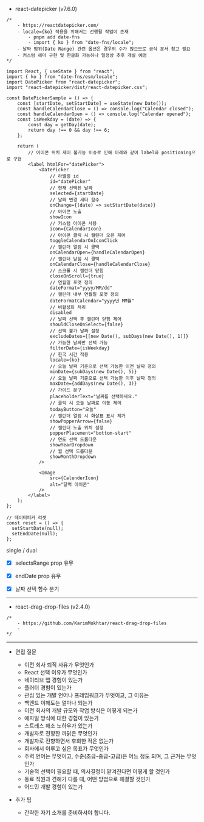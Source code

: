 - react-datepicker (v7.6.0)
```tsx
/*
	- https://reactdatepicker.com/
	- locale={ko} 적용을 위해서는 선행될 작업이 존재
		- pnpm add date-fns
		- import { ko } from "date-fns/locale";
	- 날짜 범위(Date Range) 관련 옵션은 경우의 수가 많으므로 공식 문서 참고 필요
	- 커스텀 헤더 구현 및 한글화 가능하나 일정상 추후 개발 예정
*/

import React, { useState } from "react";
import { ko } from "date-fns/esm/locale";
import DatePicker from "react-datepicker";
import "react-datepicker/dist/react-datepicker.css";

const DatePickerSample = () => {
	const [startDate, setStartDate] = useState(new Date());
	const handleCalendarClose = () => console.log("Calendar closed");  
	const handleCalendarOpen = () => console.log("Calendar opened");
	const isWeekday = (date) => {
	    const day = getDay(date);    
	    return day !== 0 && day !== 6;  
	};
	
	return (
		// 아이콘 위치 제어 불가능 이슈로 인해 아래와 같이 label와 positioning으로 구현
		<label htmlFor="datePicker">
			<DatePicker 
				// 라벨링 id
				id="datePicker"
				// 현재 선택된 날짜
				selected={startDate} 
				// 날짜 변경 세터 함수
				onChange={(date) => setStartDate(date)} 
				// 아이콘 노출
				showIcon
				// 커스텀 아이콘 사용
				icon={CalendarIcon}
				// 아이콘 클릭 시 캘린더 오픈 제어
				toggleCalendarOnIconClick
				// 캘린더 열림 시 콜백 
				onCalendarOpen={handleCalendarOpen}
				// 캘린더 닫힘 시 콜백
				onCalendarClose={handleCalendarClose}
				// 스크롤 시 캘린더 닫힘
				closeOnScroll={true}
				// 연월일 포맷 정의
				dateFormat="yyyy/MM/dd"
				// 캘린더 내부 연월일 포맷 정의
				dateFormatCalendar="yyyy년 MM월"
				// 비활성화 처리
				disabled
				// 날짜 선택 후 캘린더 닫힘 제어 
				shouldCloseOnSelect={false}
				// 선택 불가 날짜 설정
				excludeDates={[new Date(), subDays(new Date(), 1)]}
				// 가능한 날짜만 선택 가능
				filterDate={isWeekday}
				// 한국 시간 적용
				locale={ko}
				// 오늘 날짜 기준으로 선택 가능한 이전 날짜 정의
				minDate={subDays(new Date(), 5)}
				// 오늘 날짜 기준으로 선택 가능한 이후 날짜 정의
				maxDate={addDays(new Date(), 3)}
				// 가이드 문구
				placeholderText="날짜를 선택하세요."
				// 클릭 시 오늘 날짜로 이동 제어
				todayButton="오늘"
				// 캘린더 열림 시 화살표 표시 제거
				showPopperArrow={false}
				// 캘린더 노출 위치 설정
				popperPlacement="bottom-start"
				// 연도 선택 드롭다운
				showYearDropdown
				// 월 선택 드롭다운  
				showMonthDropdown
			/>
				
			<Image
				src={CalenderIcon}
				alt="달력 아이콘" 
			/>
		</label>
	);
};
```

```tsx
// 데이터피커 리셋
const reset = () => {  
  setStartDate(null);  
  setEndDate(null);  
};
```


single / dual
- [x] selectsRange prop 유무
- [x] endDate prop 유무
- [x] 날짜 선택 함수 분기


***
- react-drag-drop-files (v2.4.0)
```tsx
/*
	- https://github.com/KarimMokhtar/react-drag-drop-files
	- 
*/
```

***
- 면접 질문
	- 이전 회사 퇴직 사유가 무엇인가
	- React 선택 이유가 무엇인가
	- 네이티브 앱 경험이 있는가
	- 플러터 경험이 있는가
	- 관심 있는 개발 언어나 프레임워크가 무엇이고, 그 이유는
	- 백엔드 이해도는 얼마나 되는가
	- 이전 회사의 개발 규모와 작업 방식은 어떻게 되는가
	- 애자일 방식에 대한 경험이 있는가
	- 스트레스 해소 노하우가 있는가
	- 개발자로 전향한 까닭은 무엇인가
	- 개발자로 전향하면서 후회한 적은 없는가
	- 회사에서 이루고 싶은 목표가 무엇인가
	- 주력 언어는 무엇이고, 수준(초급-중급-고급)은 어느 정도 되며, 그 근거는 무엇인가
	- 기술적 선택이 필요할 때, 의사결정이 맡겨진다면 어떻게 할 것인가
	- 동료 직원과 견해가 다를 때, 어떤 방법으로 해결할 것인가
	- 어드민 개발 경험이 있는가

- 추가 팁
	- 간략한 자기 소개를 준비하셔야 합니다.